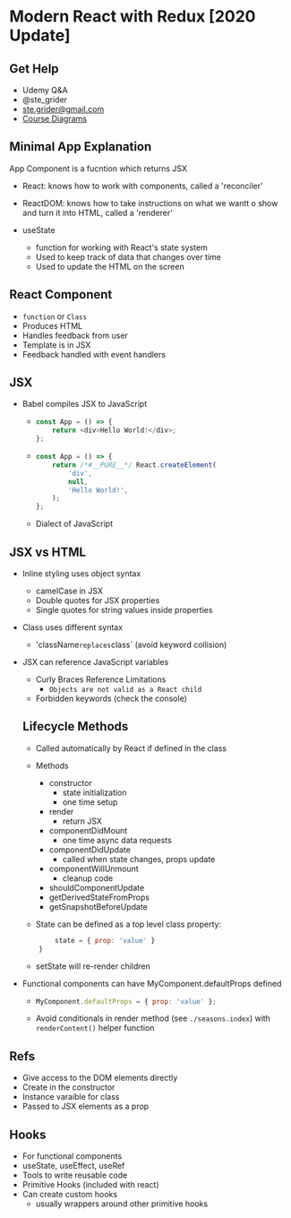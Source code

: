 # Modern React with Redux [2020 Update]

## Get Help

-   Udemy Q&A
-   @ste_grider
-   ste.grider@gmail.com
-   [Course Diagrams](https://github.com/StephenGrider/redux-code)

## Minimal App Explanation

App Component is a fucntion which returns JSX

-   React: knows how to work with components, called a 'reconciler'
-   ReactDOM: knows how to take instructions on what we wantt o show and turn it into HTML, called a 'renderer'

-   useState
    -   function for working with React's state system
    -   Used to keep track of data that changes over time
    -   Used to update the HTML on the screen

## React Component

-   `function` or `Class`
-   Produces HTML
-   Handles feedback from user
-   Template is in JSX
-   Feedback handled with event handlers

## JSX

-   Babel compiles JSX to JavaScript
    -   ```javascript
        const App = () => {
            return <div>Hello World!</div>;
        };
        ```
    -   ```javascript
        const App = () => {
            return /*#__PURE__*/ React.createElement(
                'div',
                null,
                'Hello World!',
            );
        };
        ```
    -   Dialect of JavaScript

## JSX vs HTML

-   Inline styling uses object syntax
    -   camelCase in JSX
    -   Double quotes for JSX properties
    -   Single quotes for string values inside properties
-   Class uses different syntax
    -   'className`replaces`class` (avoid keyword collision)
-   JSX can reference JavaScript variables

    -   Curly Braces Reference Limitations
        -   `Objects are not valid as a React child`
    -   Forbidden keywords (check the console)

    ## Lifecycle Methods

    -   Called automatically by React if defined in the class
    -   Methods

        -   constructor
            -   state initialization
            -   one time setup
        -   render
            -   return JSX
        -   componentDidMount
            -   one time async data requests
        -   componentDidUpdate
            -   called when state changes, props update
        -   componentWillUnmount
            -   cleanup code
        -   shouldComponentUpdate
        -   getDerivedStateFromProps
        -   getSnapshotBeforeUpdate

    -   State can be defined as a top level class property:

    ```javascript class X extends React.Component {
            state = { prop: 'value' }
        }
    ```

    -   setState will re-render children

-   Functional components can have MyComponent.defaultProps defined
    -   ```javascript
        MyComponent.defaultProps = { prop: 'value' };
        ```
    -   Avoid conditionals in render method (see `./seasons.index`) with `renderContent()` helper function

## Refs

-   Give access to the DOM elements directly
-   Create in the constructor
-   Instance varaible for class
-   Passed to JSX elements as a prop

## Hooks

-   For functional components
-   useState, useEffect, useRef
-   Tools to write reusable code
-   Primitive Hooks (included with react)
-   Can create custom hooks
    -   usually wrappers around other primitive hooks
